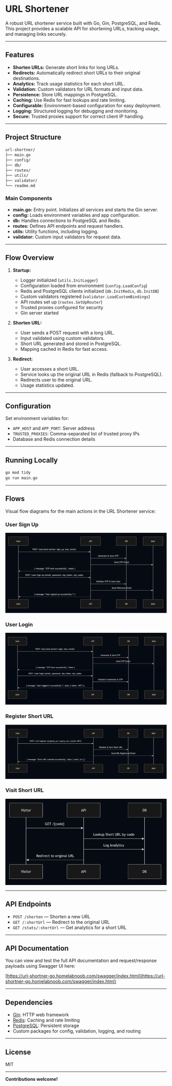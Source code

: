 # URL Shortener

A robust URL shortener service built with Go, Gin, PostgreSQL, and Redis.  
This project provides a scalable API for shortening URLs, tracking usage, and managing links securely.

---

## Features

- **Shorten URLs:** Generate short links for long URLs.
- **Redirects:** Automatically redirect short URLs to their original destinations.
- **Analytics:** Track usage statistics for each short URL.
- **Validation:** Custom validators for URL formats and input data.
- **Persistence:** Store URL mappings in PostgreSQL.
- **Caching:** Use Redis for fast lookups and rate limiting.
- **Configurable:** Environment-based configuration for easy deployment.
- **Logging:** Structured logging for debugging and monitoring.
- **Secure:** Trusted proxies support for correct client IP handling.

---

## Project Structure

```
url-shortner/
├── main.go
├── config/
├── db/
├── routes/
├── utils/
├── validator/
└── readme.md
```

### Main Components

- **main.go:** Entry point. Initializes all services and starts the Gin server.
- **config:** Loads environment variables and app configuration.
- **db:** Handles connections to PostgreSQL and Redis.
- **routes:** Defines API endpoints and request handlers.
- **utils:** Utility functions, including logging.
- **validator:** Custom input validators for request data.

---

## Flow Overview

1. **Startup:**
    - Logger initialized (`utils.InitLogger`)
    - Configuration loaded from environment (`config.LoadConfig`)
    - Redis and PostgreSQL clients initialized (`db.InitRedis`, `db.InitDB`)
    - Custom validators registered (`validator.LoadCustomBindings`)
    - API routes set up (`routes.SetUpRouter`)
    - Trusted proxies configured for security
    - Gin server started

2. **Shorten URL:**
    - User sends a POST request with a long URL.
    - Input validated using custom validators.
    - Short URL generated and stored in PostgreSQL.
    - Mapping cached in Redis for fast access.

3. **Redirect:**
    - User accesses a short URL.
    - Service looks up the original URL in Redis (fallback to PostgreSQL).
    - Redirects user to the original URL.
    - Usage statistics updated.

---

## Configuration

Set environment variables for:

- `APP_HOST` and `APP_PORT`: Server address
- `TRUSTED_PROXIES`: Comma-separated list of trusted proxy IPs
- Database and Redis connection details

---

## Running Locally

```bash
go mod tidy
go run main.go
```

---

## Flows

Visual flow diagrams for the main actions in the URL Shortener service:

### User Sign Up
![User Sign Up Flow](flows/user-signup.png)

### User Login
![User Login Flow](flows/user-login.png)

### Register Short URL
![Register URL Flow](flows/register-url.png)

### Visit Short URL
![Visit Short URL Flow](flows/visit-url.png)

---

## API Endpoints

- `POST /shorten` — Shorten a new URL
- `GET /:shortUrl` — Redirect to the original URL
- `GET /stats/:shortUrl` — Get analytics for a short URL

---

## API Documentation

You can view and test the full API documentation and request/response payloads using Swagger UI here:

[https://url-shortner-go.homelabnoob.com/swagger/index.html](https://url-shortner-go.homelabnoob.com/swagger/index.html)

---

## Dependencies

- [Gin](https://github.com/gin-gonic/gin): HTTP web framework
- [Redis](https://github.com/go-redis/redis): Caching and rate limiting
- [PostgreSQL](https://github.com/lib/pq): Persistent storage
- Custom packages for config, validation, logging, and routing

---

## License

MIT

---

**Contributions welcome!**
